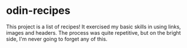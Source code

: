 # odin-recipes
This project is a list of recipes!
It exercised my basic skills in using links, images and headers. The process was quite repetitive, but on the bright side, I'm never going to forget any of this.